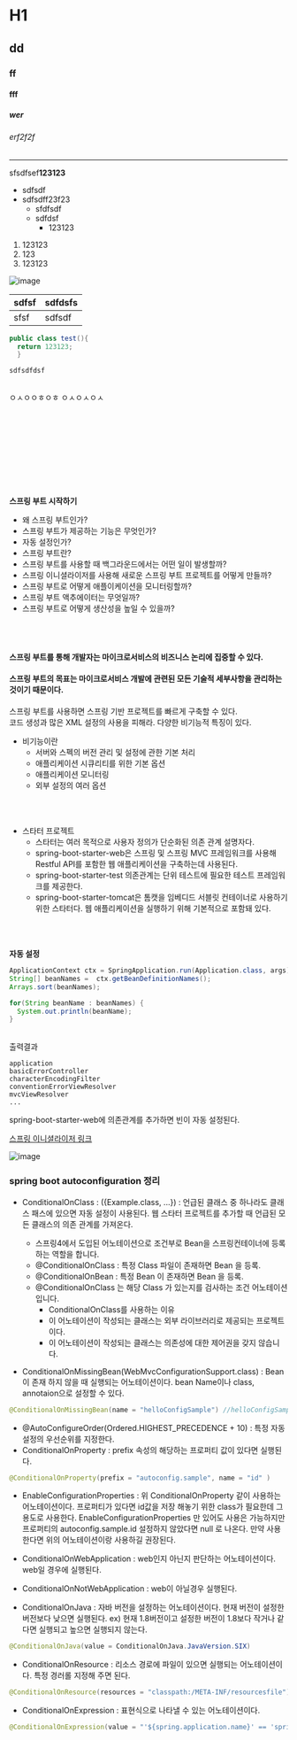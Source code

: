 # H1
## dd
### ff
#### fff
##### wer
###### erf2f2f

<hr>

sfsdfsef<b>123123</b>

* sdfsdf
* sdfsdff23f23
  * sfdfsdf
  * sdfdsf
    * 123123

1. 123123
1. 123
1. 123123

![image](https://user-images.githubusercontent.com/43237961/155087065-0a935ca3-1745-40dd-9a49-2abc6deaabd1.png)


sdfsf | sdfdsfs
------- | -------
sfsf | sdfsdf

``` java
public class test(){
  return 123123;
  }
```

``` 
sdfsdfdsf
```


<br>
ㅇㅅㅇㅇㅎㅇㅎ  
ㅇㅅㅇㅅㅇㅅ
<br><br><br><br><br><br><br><br><br><br>
  
  
<b> 스프링 부트 시작하기 </b>
* 왜 스프링 부트인가?
* 스프링 부트가 제공하는 기능은 무엇인가?
* 자동 설정인가?
* 스프링 부트란?
* 스프링 부트를 사용할 때 백그라운드에서는 어떤 일이 발생할까?
* 스프링 이니셜라이저를 사용해 새로운 스프링 부트 프로젝트를 어떻게 만들까?
* 스프링 부트로 어떻게 애플이케이션을 모니터링할까?
* 스프링 부트 액추에이터는 무엇일까?
* 스프링 부트로 어떻게 생산성을 높일 수 있을까?

<br><br>
#### 스프링 부트를 통해 개발자는 마이크로서비스의 비즈니스 논리에 집중할 수 있다. 
#### 스프링 부트의 목표는 마이크로서비스 개발에 관련된 모든 기술적 세부사항을 관리하는 것이기 때문이다.


스프링 부트를 사용하면 스프링 기반 프로젝트를 빠르게 구축할 수 있다. <br>
코드 생성과 많은 XML 설정의 사용을 피해라.
다양한 비기능적 특징이 있다.

* 비기능이란
  * 서버와 스펙의 버전 관리 및 설정에 관한 기본 처리
  * 애플리케이션 시큐리티를 위한 기본 옵션
  * 애플리케이션 모니터링
  * 외부 설정의 여러 옵션

<br><br>
* 스타터 프로젝트
  * 스타터는 여러 목적으로 사용자 정의가 단순화된 의존 관계 설명자다.
  * spring-boot-starter-web은 스프링 및 스프링 MVC 프레임워크를 사용해 Restful API를 포함한 웹 애플리케이션을 구축하는데 사용된다.
  * spring-boot-starter-test 의존관계는 단위 테스트에 필요한 테스트 프레임워크를 제공한다.
  * spring-boot-starter-tomcat은 톰캣을 임베디드 서블릿 컨테이너로 사용하기 위한 스타터다. 웹 애플리케이션을 실행하기 위해 기본적으로 포함돼 있다. 

<br><br>

<b>자동 설정 </b>
```java
ApplicationContext ctx = SpringApplication.run(Application.class, args);
String[] beanNames =  ctx.getBeanDefinitionNames();
Arrays.sort(beanNames);

for(String beanName : beanNames) {
  System.out.println(beanName);
}

```
<br>
출력결과   
<br>

 
```  
application
basicErrorController
characterEncodingFilter
conventionErrorViewResolver
mvcViewResolver 
...
```
spring-boot-starter-web에 의존관계를 추가하면 빈이 자동 설정된다.

<a href = https://spring.io/quickstart >스프링 이니셜라이저 링크</a>

![image](https://user-images.githubusercontent.com/43237961/155095812-7c25e8c5-80fb-4ca7-ac45-bf3ee656a8bd.png)


### spring boot autoconfiguration 정리

* ConditionalOnClass : ({Example.class, ...}) : 언급된 클래스 중 하나라도 클래스 패스에 있으면 자동 설정이 사용된다.  웹 스타터 프로젝트를 추가할 때 언급된 모든 클래스의 의존 관계를 가져온다.
  * 스프링4에서 도입된 어노테이션으로 조건부로 Bean을 스프링컨테이너에 등록하는 역할을 합니다.
  * @ConditionalOnClass : 특정 Class 파일이 존재하면 Bean 을 등록.
  * @ConditionalOnBean : 특정 Bean 이 존재하면 Bean 을 등록.
  * @ConditionalOnClass 는 해당 Class 가 있는지를 검사하는 조건 어노테이션 입니다.
    * ConditionalOnClass를 사용하는 이유
    * 이 어노테이션이 작성되는 클래스는 외부 라이브러리로 제공되는 프로젝트 이다.
    * 이 어노테이션이 작성되는 클래스는 의존성에 대한 제어권을 갖지 않습니다.



* ConditionalOnMissingBean(WebMvcConfigurationSupport.class) : Bean이 존재 하지 않을 때 실행되는 어노테이션이다. bean Name이나 class, annotaion으로 설정할 수 있다.


```java
@ConditionalOnMissingBean(name = "helloConfigSample") //helloConfigSample 존재 하지 않을 때 실행해라.
```

* @AutoConfigureOrder(Ordered.HIGHEST_PRECEDENCE + 10) : 특정 자동 설정의 우선순위를 지정한다. 
* ConditionalOnProperty : prefix 속성의 해당하는 프로퍼티 값이 있다면 실행된다.
```java
@ConditionalOnProperty(prefix = "autoconfig.sample", name = "id" )
```
  
* EnableConfigurationProperties : 위 ConditionalOnProperty 같이 사용하는 어노테이션이다. 프로퍼티가 있다면 id값을 저장 해놓기 위한 class가 필요한데 그 용도로 사용한다. EnableConfigurationProperties 만 있어도 사용은 가능하지만 프로퍼티의 autoconfig.sample.id 설정하지 않았다면 null 로 나온다. 만약 사용한다면 위의 어노테이션이랑 사용하길 권장된다.


* ConditionalOnWebApplication : web인지 아닌지 판단하는 어노테이션이다. web일 경우에 실행된다. 
* ConditionalOnNotWebApplication : web이 아닐경우 실행된다. 
* ConditionalOnJava : 자바 버전을 설정하는 어노테이션이다. 현재 버전이 설정한 버전보다 낮으면 실행된다. ex) 현재 1.8버전이고 설정한 버전이 1.8보다 작거나 같다면 실행되고 높으면 실행되지 않는다. 
  
```java
@ConditionalOnJava(value = ConditionalOnJava.JavaVersion.SIX)
```
* ConditionalOnResource : 리소스 경로에 파일이 있으면 실행되는 어노테이션이다. 특정 경러롤 지정해 주면 된다.
  
```java
@ConditionalOnResource(resources = "classpath:/META-INF/resourcesfile")
```
* ConditionalOnExpression : 표현식으로 나타낼 수 있는 어노테이션이다. 
```java
@ConditionalOnExpression(value = "'${spring.application.name}' == 'spring-autoconfig'")
```
